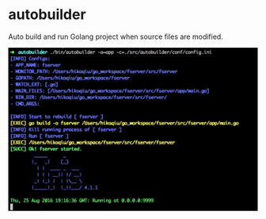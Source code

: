 # autobuilder

Auto build and run Golang project when source files are modified.

![AutoBuilder](./icon.png)
